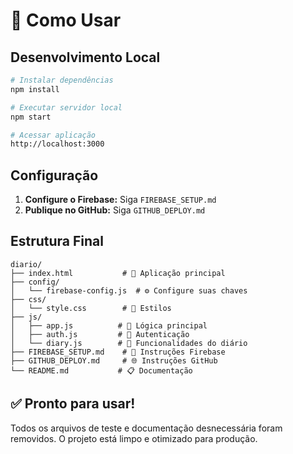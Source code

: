 # 🚀 Como Usar

## Desenvolvimento Local

```bash
# Instalar dependências
npm install

# Executar servidor local
npm start

# Acessar aplicação
http://localhost:3000
```

## Configuração

1. **Configure o Firebase:** Siga `FIREBASE_SETUP.md`
2. **Publique no GitHub:** Siga `GITHUB_DEPLOY.md`

## Estrutura Final

```
diario/
├── index.html           # 📱 Aplicação principal
├── config/
│   └── firebase-config.js  # ⚙️ Configure suas chaves
├── css/
│   └── style.css        # 🎨 Estilos
├── js/
│   ├── app.js          # 🧠 Lógica principal
│   ├── auth.js         # 🔐 Autenticação
│   └── diary.js        # 📝 Funcionalidades do diário
├── FIREBASE_SETUP.md    # 📖 Instruções Firebase
├── GITHUB_DEPLOY.md     # 🌐 Instruções GitHub
└── README.md           # 📋 Documentação
```

## ✅ Pronto para usar!

Todos os arquivos de teste e documentação desnecessária foram removidos.
O projeto está limpo e otimizado para produção.